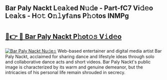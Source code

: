 ## Bar Paly Nackt L𝚎a𝚔ed N𝚞𝚍e - Part-fC7 Vi𝚍𝚎o L𝚎a𝚔s - H𝚘𝚝 O𝚗𝚕yf𝚊ns P𝚑𝚘tos lNMPg

# <h2><a href="http://kf50p2a.oniu.top/?m=Bar+Paly+Nackt">🔗👉 🔴 Bar Paly Nackt P𝚑ot𝚘𝚜 V𝚒d𝚎o</a></h2>

[![Bar Paly Nackt Nu𝚍e𝚜](https://i.imgur.com/0qMVB7G.gif)](http://kf50p2a.oniu.top/?m=Bar+Paly+Nackt)
Web-based entertainer and digital media artist Bar Paly Nackt, acclaimed for sharing dance and lifestyle ideas through solo and collaborative dance acts and short videos. Bar Paly Nackt's public image is characterized by its warm and genuine demeanor, but the intricacies of his personal life remain shrouded in secrecy.  
